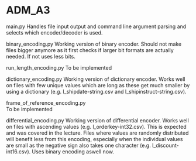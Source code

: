 # ADM_A3

main.py
    Handles file input output and command line argument parsing and selects 
    which encoder/decoder is used.

binary_encoding.py
    Working version of binary encoder.
    Should not make files bigger anymore as it first checks if larger bit 
    formats are actually needed. If not uses less bits.

run_length_encoding.py
    To be implemented

dictionary_encoding.py
    Working version of dictionary encoder.
    Works well on files with few unique values which are long as these get much 
    smaller by using a dictionary (e.g. l_shipdate-string.csv and 
    l_shipinstruct-string.csv). 

frame_of_reference_encoding.py  
    To be implemented

differential_encoding.py
    Working version of differential encoder.
    Works well on files with ascending values (e.g. l_orderkey-int32.csv). This
    is expected and was covered in the lecture. Files where values are randomly
    distributed will benefit less from this encoding, especially when the 
    individual values are small as the negative sign also takes one character 
    (e.g. l_discount-int16.csv). Uses binary encoding aswell now.


